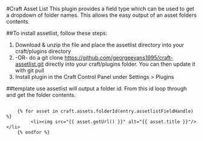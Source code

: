 #Craft Asset List
This plugin provides a field type which can be used to get a dropdown of folder names. This allows the easy output of an asset folders contents.

##To install assetlist, follow these steps:

1. Download & unzip the file and place the assetlist directory into your craft/plugins directory
2. -OR- do a git clone https://github.com/georgeevans1995/craft-assetlist.git directly into your craft/plugins folder. You can then update it with git pull
3. Install plugin in the Craft Control Panel under Settings > Plugins

##template use
assetlist will output a folder id. From this id loop through and get the folder contents.

```twig

	{% for asset in craft.assets.folderId(entry.assetlistFieldHandle) %}
		 <li><img src="{{ asset.getUrl() }}" alt="{{ asset.title }}"/></li>
	{% endfor %}

```
